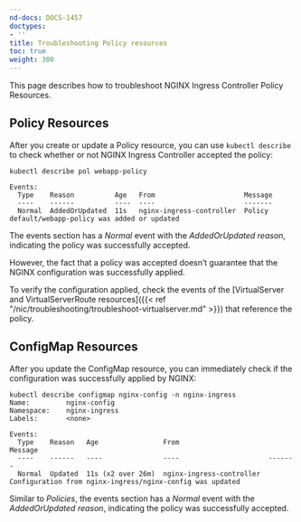 ```yaml
---
nd-docs: DOCS-1457
doctypes:
- ''
title: Troubleshooting Policy resources
toc: true
weight: 300
---
```


This page describes how to troubleshoot NGINX Ingress Controller Policy Resources.

## Policy Resources

After you create or update a Policy resource, you can use `kubectl describe` to check whether or not NGINX Ingress Controller accepted the policy:

```shell
kubectl describe pol webapp-policy
```
```shell
Events:
  Type    Reason          Age   From                      Message
  ----    ------          ----  ----                      -------
  Normal  AddedOrUpdated  11s   nginx-ingress-controller  Policy default/webapp-policy was added or updated
```

The events section has a *Normal* event with the *AddedOrUpdated reason*, indicating the policy was successfully accepted.

However, the fact that a policy was accepted doesn’t guarantee that the NGINX configuration was successfully applied.

To verify the configuration applied, check the events of the [VirtualServer and VirtualServerRoute resources]({{< ref "/nic/troubleshooting/troubleshoot-virtualserver.md" >}}) that reference the policy.

## ConfigMap Resources

After you update the ConfigMap resource, you can immediately check if the configuration was successfully applied by NGINX:

```shell
kubectl describe configmap nginx-config -n nginx-ingress
Name:         nginx-config
Namespace:    nginx-ingress
Labels:       <none>

Events:
  Type    Reason   Age                From                      Message
  ----    ------   ----               ----                      -------
  Normal  Updated  11s (x2 over 26m)  nginx-ingress-controller  Configuration from nginx-ingress/nginx-config was updated
```

Similar to *Policies*, the events section has a *Normal* event with the *AddedOrUpdated reason*, indicating the policy was successfully accepted.
